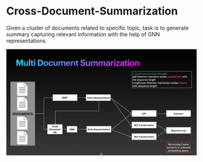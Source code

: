 # Cross-Document-Summarization
Given a cluster of documents related to specific topic, task is to generate summary capturing relevant information with the help of GNN representations.

![Methodology](Methodology.jpeg)
